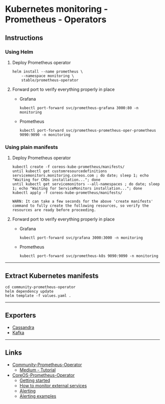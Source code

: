 # Kubernetes monitoring - Prometheus - Operators

## Instructions

### Using Helm

1. Deploy Prometheus operator
	```
	helm install --name prometheus \
		--namespace monitoring \
		stable/prometheus-operator
	```

2. Forward port to verify everything properly in place
	* Grafana
		```
		kubectl port-forward svc/prometheus-grafana 3000:80 -n monitoring
		```
	* Prometheus
		```
		kubectl port-forward svc/prometheus-prometheus-oper-prometheus 9090:9090 -n monitoring
		```

### Using plain manifests

1. Deploy Prometheus operator
	```
	kubectl create -f coreos-kube-prometheus/manifests/
	until kubectl get customresourcedefinitions servicemonitors.monitoring.coreos.com ; do date; sleep 1; echo "Waiting for CRDs installation..."; done
	until kubectl get servicemonitors --all-namespaces ; do date; sleep 1; echo "Waiting for ServiceMonitors installation..."; done
	kubectl apply -f coreos-kube-prometheus/manifests/
	```
	`WARN: It can take a few seconds for the above 'create manifests' command to fully create the following resources, so verify the resources are ready before proceeding.`

2. Forward port to verify everything properly in place
	* Grafana
		```
		kubectl port-forward svc/grafana 3000:3000 -n monitoring
		```
	* Prometheus
		```
		kubectl port-forward svc/prometheus-k8s 9090:9090 -n monitoring
		```

---

## Extract Kubernetes manifests

```
cd community-prometheus-operator
helm dependency update
helm template -f values.yaml .
```

---

## Exporters

* [Cassandra](cassandra-exporter)
* [Kafka](kafka-operator)

---

## Links
* [Community-Prometheus-Operator](https://github.com/helm/charts/tree/master/stable/prometheus-operator)
  * [Medium - Tutorial](https://medium.com/deepaksood619/ultimate-kubernetes-infrastructure-monitoring-metrics-logs-c7b871d797bd)
* [CoreOS-Prometheus-Operator](https://github.com/coreos/prometheus-operator)
  * [Getting started](https://github.com/coreos/prometheus-operator/blob/master/Documentation/user-guides/getting-started.md)
  * [How to monitor external services](https://devops.college/prometheus-operator-how-to-monitor-an-external-service-3cb6ac8d5acb)
  * [Alerting](https://github.com/coreos/prometheus-operator/blob/master/Documentation/user-guides/alerting.md)
  * [Alerting examples](https://github.com/coreos/prometheus-operator/tree/master/example/user-guides/alerting)
